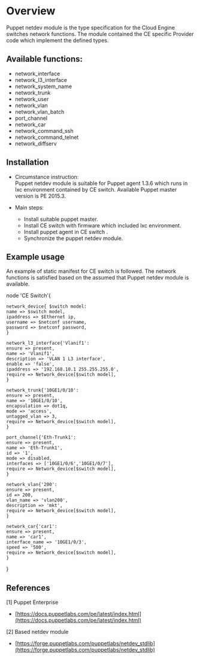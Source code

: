 # Overview

Puppet netdev module is the type specification for the Cloud Engine switches network functions. The module contained the CE specific Provider code which implement the defined types.

## Available functions:

- network_interface
- network_l3_interface
- network_system_name
- network_trunk
- network_user
- network_vlan
- network_vlan_batch
- port_channel
- network_car
- network_command_ssh
- network_command_telnet
- network_diffserv

## Installation

- Circumstance instruction:  
Puppet netdev module is suitable for Puppet agent 1.3.6 which runs in lxc environment contained by CE switch.
Available Puppet master version is PE 2015.3. 

- Main steps:  
  - Install suitable puppet master.
  - Install CE switch with firmware which included lxc environment.
  - Install puppet agent in CE switch .
  - Synchronize the puppet netdev module.

## Example usage

An example of static manifest for CE switch is followed. The network functions is satisfied based on the assumed that Puppet netdev module is available.

node 'CE Switch'{
    
    network_device{ $switch model:
	name => $switch model,
	ipaddress => $Ethernet ip,
	username => $netconf username,
	password => $netconf password,
	}
	
	network_l3_interface{'Vlanif1':
    ensure => present,
	name => 'Vlanif1',
	description => 'VLAN 1 L3 interface',
	enable => 'false',
	ipaddress => '192.168.10.1 255.255.255.0',
	require => Network_device[$switch model],
	}
	
	network_trunk{'10GE1/0/10':
	ensure => present,
	name => '10GE1/0/10',
	encapsulation => dot1q,
	mode => 'access',
    untagged_vlan => 3, 
	require => Network_device[$switch model],
    }
	
	port_channel{'Eth-Trunk1':
	ensure => present,
	name => 'Eth-Trunk1',   
	id => '1',   
	mode => disabled,   
    interfaces => ['10GE1/0/6','10GE1/0/7'],   
	require => Network_device[$switch model],
    }
	
	network_vlan{'200':
	ensure => present,
	id => 200,
	vlan_name => 'vlan200',
    description => 'mkt', 
	require => Network_device[$switch model],
	}
    
	network_car{'car1':
	ensure => present,
	name => 'car1',
	interface_name => '10GE1/0/3',
	speed => '500',
    require => Network_device[$switch model],
    }
}  

## References

[1] Puppet Enterprise  
  - [https://docs.puppetlabs.com/pe/latest/index.html](https://docs.puppetlabs.com/pe/latest/index.html)  

[2] Based netdev module  
  - [https://forge.puppetlabs.com/puppetlabs/netdev_stdlib](https://forge.puppetlabs.com/puppetlabs/netdev_stdlib)   
